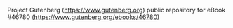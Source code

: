 Project Gutenberg (https://www.gutenberg.org) public repository for eBook #46780 (https://www.gutenberg.org/ebooks/46780)
